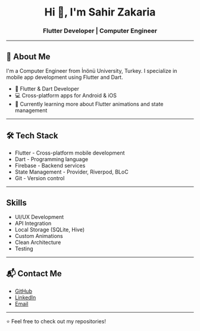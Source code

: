 <h1 align="center">Hi 👋, I'm Sahir Zakaria</h1>
<h3 align="center">Flutter Developer | Computer Engineer</h3>


---

## 🚀 About Me

I'm a Computer Engineer from İnönü University, Turkey. I specialize in mobile app development using Flutter and Dart.

- 📱 Flutter & Dart Developer  
- 💻 Cross-platform apps for Android & iOS  
- 🌱 Currently learning more about Flutter animations and state management  


---

## 🛠️ Tech Stack

- Flutter - Cross-platform mobile development 
- Dart - Programming language 
- Firebase - Backend services
- State Management - Provider, Riverpod, BLoC
- Git - Version control

---

## Skills

- UI/UX Development
- API Integration
- Local Storage (SQLite, Hive)
- Custom Animations
- Clean Architecture
- Testing

---

## 📬 Contact Me

- [GitHub](https://github.com/sahiralzakaria)  
- [LinkedIn](https://www.linkedin.com/in/sahir-zakaria-39873531b)  
- [Email](mailto:sahir.alzakaria@gmail.com)  

---

⭐ Feel free to check out my repositories!
